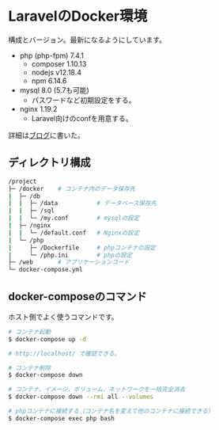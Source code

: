 # LaravelのDocker環境

構成とバージョン。最新になるようにしています。
- php (php-fpm) 7.4.1
  - composer 1.10.13
  - nodejs v12.18.4
  - npm 6.14.6
- mysql 8.0 (5.7も可能)
  - パスワードなど初期設定をする。
- nginx 1.19.2
  - Laravel向けのconfを用意する。

詳細は[ブログ](https://www.suzu6.net/posts/254-laravel-docker-compose/)に書いた。

## ディレクトリ構成
```sh
/project
├─ /docker    # コンテナ内のデータ保存先
|  ├─ /db
|  |  ├─ /data           # データベース保存先
|  |  ├─ /sql
|  |  └─ /my.conf        # mysqlの設定
|  ├─ /nginx
|  |  └─ /default.conf   # Nginxの設定
|  └─ /php
|     ├─ /Dockerfile     # phpコンテナの設定
|     └─ /php.ini        # phpの設定
├─ /web       # アプリケーションコード
└─ docker-compose.yml
``` 

## docker-composeのコマンド
ホスト側でよく使うコマンドです。

```sh
# コンテナ起動
$ docker-compose up -d

# http://localhost/ で確認できる。

# コンテナ削除
$ docker-compose down

# コンテナ、イメージ、ボリューム、ネットワークを一括完全消去
$ docker-compose down --rmi all --volumes

# phpコンテナに接続する（コンテナ名を変えて他のコンテナに接続できる）
$ docker-compose exec php bash
```